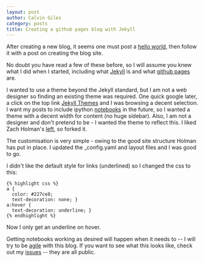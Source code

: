 ```yaml
---
layout: post
author: Calvin Giles
category: posts
title: Creating a github pages blog with Jekyll
---
```


After creating a new blog, it seems one must post a [hello world][hello], then follow it with a post on creating the blog site.

No doubt you have read a few of these before, so I will assume you knew what I did when I started, including what [Jekyll][jekyll] is and what [github pages][gh-pages] are.

I wanted to use a theme beyond the Jekyll standard, but I am not a web designer so finding an existing theme was required. One quick google later, a click on the top link [Jekyll Themes][jk-themes] and I was browsing a decent selection. I want my posts to include ipython [notebooks][ipynb] in the future, so I wanted a theme with a decent width for content (no huge sidebar). Also, I am not a designer and don't pretend to be - I wanted the theme to reflect this. I liked Zach Holman's [left][left], so forked it.

The customisation is very simple - owing to the good site structure Holman has put in place. I updated the _config.yaml and layout files and I was good to go.

I didn't like the default style for links (underlined) so I changed the css to this:

    {% highlight css %}
    a {
      color: #227ce8; 
      text-decoration: none; }
    a:hover {
      text-decoration: underline; }
    {% endhighlight %}

  

Now I only get an underline on hover.

Getting notebooks working as desired will happen when it needs to -- I will try to be [agile][agile] with this blog. If you want to see what this looks like, check out my [issues][issues] -- they are all public.

[hello]: /posts/hello-world/
[jekyll]: http://jekyllrb.com/
[jk-themes]: http://jekyllthemes.org/
[left]: https://github.com/holman/left
[gh-pages]: https://pages.github.com/
[ipynb]: http://ipython.org/notebook.html
[agile]: http://www.agileforall.com/2009/02/new-to-agile-remember-one-thing-just-enough-just-in-time/
[issues]: https://github.com/calvingiles/calvingiles.github.io/issues
